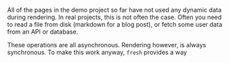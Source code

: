 All of the pages in the demo project so far have not used any dynamic data
during rendering. In real projects, this is not often the case. Often you need
to read a file from disk (markdown for a blog post), or fetch some user data
from an API or database.

These operations are all asynchronous. Rendering however, is always synchronous.
To make this work anyway, `fresh` provides a way 
